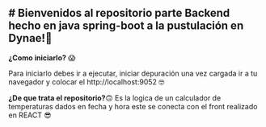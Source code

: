 ## # Bienvenidos al repositorio parte Backend hecho en java spring-boot a la pustulación en Dynae!🤗 
**¿Como iniciarlo?** 😱

Para iniciarlo debes ir a ejecutar, iniciar depuración una vez cargada ir a tu navegador y colocar el http://localhost:9052
 🤓

**¿De que trata el repositorio?**🙃
Es la logica de un calculador de temperaturas dados en fecha y hora  este se conecta con el front realizado en REACT 😎
